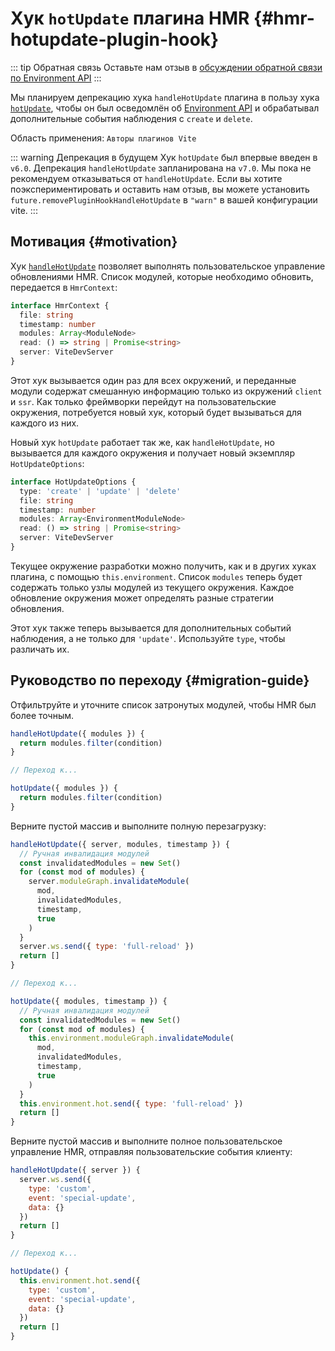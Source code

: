 # Хук `hotUpdate` плагина HMR {#hmr-hotupdate-plugin-hook}

::: tip Обратная связь
Оставьте нам отзыв в [обсуждении обратной связи по Environment API](https://github.com/vitejs/vite/discussions/16358)
:::

Мы планируем депрекацию хука `handleHotUpdate` плагина в пользу хука [`hotUpdate`](/guide/api-environment#the-hotupdate-hook), чтобы он был осведомлён об [Environment API](/guide/api-environment.md) и обрабатывал дополнительные события наблюдения с `create` и `delete`.

Область применения: `Авторы плагинов Vite`

::: warning Депрекация в будущем
Хук `hotUpdate` был впервые введен в `v6.0`. Депрекация `handleHotUpdate` запланирована на `v7.0`. Мы пока не рекомендуем отказываться от `handleHotUpdate`. Если вы хотите поэкспериментировать и оставить нам отзыв, вы можете установить `future.removePluginHookHandleHotUpdate` в `"warn"` в вашей конфигурации vite.
:::

## Мотивация {#motivation}

Хук [`handleHotUpdate`](/guide/api-plugin.md#handlehotupdate) позволяет выполнять пользовательское управление обновлениями HMR. Список модулей, которые необходимо обновить, передается в `HmrContext`:

```ts
interface HmrContext {
  file: string
  timestamp: number
  modules: Array<ModuleNode>
  read: () => string | Promise<string>
  server: ViteDevServer
}
```

Этот хук вызывается один раз для всех окружений, и переданные модули содержат смешанную информацию только из окружений `client` и `ssr`. Как только фреймворки перейдут на пользовательские окружения, потребуется новый хук, который будет вызываться для каждого из них.

Новый хук `hotUpdate` работает так же, как `handleHotUpdate`, но вызывается для каждого окружения и получает новый экземпляр `HotUpdateOptions`:

```ts
interface HotUpdateOptions {
  type: 'create' | 'update' | 'delete'
  file: string
  timestamp: number
  modules: Array<EnvironmentModuleNode>
  read: () => string | Promise<string>
  server: ViteDevServer
}
```

Текущее окружение разработки можно получить, как и в других хуках плагина, с помощью `this.environment`. Список `modules` теперь будет содержать только узлы модулей из текущего окружения. Каждое обновление окружения может определять разные стратегии обновления.

Этот хук также теперь вызывается для дополнительных событий наблюдения, а не только для `'update'`. Используйте `type`, чтобы различать их.

## Руководство по переходу {#migration-guide}

Отфильтруйте и уточните список затронутых модулей, чтобы HMR был более точным.

```js
handleHotUpdate({ modules }) {
  return modules.filter(condition)
}

// Переход к...

hotUpdate({ modules }) {
  return modules.filter(condition)
}
```

Верните пустой массив и выполните полную перезагрузку:

```js
handleHotUpdate({ server, modules, timestamp }) {
  // Ручная инвалидация модулей
  const invalidatedModules = new Set()
  for (const mod of modules) {
    server.moduleGraph.invalidateModule(
      mod,
      invalidatedModules,
      timestamp,
      true
    )
  }
  server.ws.send({ type: 'full-reload' })
  return []
}

// Переход к...

hotUpdate({ modules, timestamp }) {
  // Ручная инвалидация модулей
  const invalidatedModules = new Set()
  for (const mod of modules) {
    this.environment.moduleGraph.invalidateModule(
      mod,
      invalidatedModules,
      timestamp,
      true
    )
  }
  this.environment.hot.send({ type: 'full-reload' })
  return []
}
```

Верните пустой массив и выполните полное пользовательское управление HMR, отправляя пользовательские события клиенту:

```js
handleHotUpdate({ server }) {
  server.ws.send({
    type: 'custom',
    event: 'special-update',
    data: {}
  })
  return []
}

// Переход к...

hotUpdate() {
  this.environment.hot.send({
    type: 'custom',
    event: 'special-update',
    data: {}
  })
  return []
}
```
